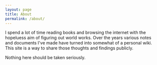 ```yaml
---
layout: page
title: About
permalink: /about/
---
```


I spend a lot of time reading books and browsing the internet with the hopeluess aim of figuring out world works. Over the years various notes and documents I've made have turned into somewhat of a personal wiki. This site is a way to share those thoughts and findings publicly.

Nothing here should be taken seriously.
